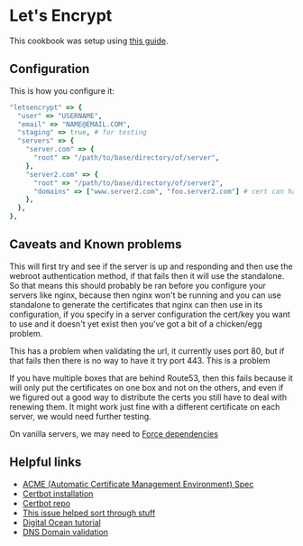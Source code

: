 # Let's Encrypt

This cookbook was setup using [this guide](https://gist.github.com/cecilemuller/a26737699a7e70a7093d4dc115915de8).

## Configuration

This is how you configure it:

```ruby
"letsencrypt" => {
  "user" => "USERNAME",
  "email" => "NAME@EMAIL.COM",
  "staging" => true, # for testing
  "servers" => {
    "server.com" => {
      "root" => "/path/to/base/directory/of/server",
    },
    "server2.com" => {
      "root" => "/path/to/base/directory/of/server2",
      "domains" => ["www.server2.com", "foo.server2.com"] # cert can handle multiple subdomains
    },
  },
},
```

## Caveats and Known problems

This will first try and see if the server is up and responding and then use the webroot authentication method, if that fails then it will use the standalone. So that means this should probably be ran before you configure your servers like nginx, because then nginx won't be running and you can use standalone to generate the certificates that nginx can then use in its configuration, if you specify in a server configuration the cert/key you want to use and it doesn't yet exist then you've got a bit of a chicken/egg problem.

This has a problem when validating the url, it currently uses port 80, but if that fails then there is no way to have it try port 443. This is a problem

If you have multiple boxes that are behind Route53, then this fails because it will only put the certificates on one box and not on the others, and even if we figured out a good way to distribute the certs you still have to deal with renewing them. It might work just fine with a different certificate on each server, we would need further testing.

On vanilla servers, we may need to [Force dependencies](https://github.com/certbot/certbot/issues/1706#issuecomment-197380593)

## Helpful links

* [ACME (Automatic Certificate Management Environment) Spec](https://ietf-wg-acme.github.io/acme/)
* [Certbot installation](https://certbot.eff.org/docs/intro.html#installation)
* [Certbot repo](https://github.com/certbot/certbot)
* [This issue helped sort through stuff](https://github.com/certbot/certbot/issues/1706)
* [Digital Ocean tutorial](https://www.digitalocean.com/community/tutorials/how-to-secure-apache-with-let-s-encrypt-on-ubuntu-14-04)
* [DNS Domain validation](https://github.com/lukas2511/dehydrated/wiki/Examples-for-DNS-01-hooks)

